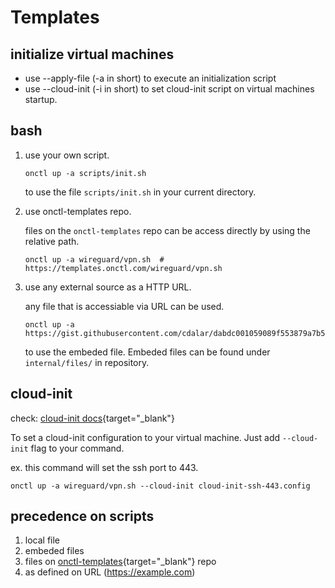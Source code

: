 # Templates

## initialize virtual machines

- use --apply-file (-a in short) to execute an initialization script 
- use --cloud-init (-i in short) to set cloud-init script on virtual machines startup.  

## bash

1. use your own script. 

    ```
    onctl up -a scripts/init.sh 
    ```
    to use the file `scripts/init.sh` in your current directory.

1. use onctl-templates repo. 

    files on the `onctl-templates` repo can be access directly by using the relative path.

    ```
    onctl up -a wireguard/vpn.sh  # https://templates.onctl.com/wireguard/vpn.sh
    ```

1. use any external source as a HTTP URL.

    any file that is accessiable via URL can be used. 

    ```
    onctl up -a https://gist.githubusercontent.com/cdalar/dabdc001059089f553879a7b535e9b21/raw/02f336857b04eb13bc7ceeec1e66395bd615824b/helloworld.sh
    ```
    to use the embeded file. Embeded files can be found under `internal/files/` in repository.

## cloud-init 

check: [cloud-init docs](https://cloudinit.readthedocs.io/en/latest/){target="_blank"}

To set a cloud-init configuration to your virtual machine. Just add `--cloud-init` flag to your command. 

ex. this command will set the ssh port to 443.
```
onctl up -a wireguard/vpn.sh --cloud-init cloud-init-ssh-443.config
```

## precedence on scripts
1. local file
1. embeded files
1. files on [onctl-templates](https://github.com/cdalar/onctl-templates){target="_blank"} repo
1. as defined on URL (https://example.com)
